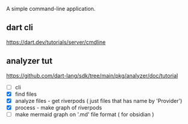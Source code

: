 A simple command-line application.


dart cli
---
https://dart.dev/tutorials/server/cmdline


analyzer tut
---
https://github.com/dart-lang/sdk/tree/main/pkg/analyzer/doc/tutorial



- [ ] cli
- [x] find files
- [x] analyze files - get riverpods ( just files that has name by 'Provider')
- [x] process - make graph of riverpods
- [ ] make mermaid graph on '.md' file format ( for obsidian )